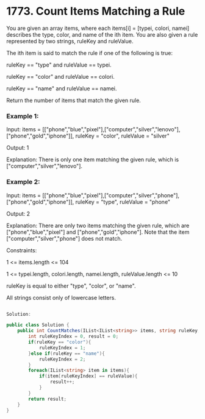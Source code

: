 # 1773. Count Items Matching a Rule
You are given an array items, where each items[i] = [typei, colori, namei] describes the type, color, and name of the ith item. You are also given a rule represented by two strings, ruleKey and ruleValue.

The ith item is said to match the rule if one of the following is true:

ruleKey == "type" and ruleValue == typei.

ruleKey == "color" and ruleValue == colori.

ruleKey == "name" and ruleValue == namei.

Return the number of items that match the given rule.

 

### Example 1:

Input: items = [["phone","blue","pixel"],["computer","silver","lenovo"],["phone","gold","iphone"]], ruleKey = "color", ruleValue = "silver"

Output: 1

Explanation: There is only one item matching the given rule, which is ["computer","silver","lenovo"].
### Example 2:

Input: items = [["phone","blue","pixel"],["computer","silver","phone"],["phone","gold","iphone"]], ruleKey = "type", ruleValue = "phone"

Output: 2

Explanation: There are only two items matching the given rule, which are ["phone","blue","pixel"] and ["phone","gold","iphone"]. Note that the item ["computer","silver","phone"] does not match.
 

Constraints:

1 <= items.length <= 104

1 <= typei.length, colori.length, namei.length, ruleValue.length <= 10

ruleKey is equal to either "type", "color", or "name".

All strings consist only of lowercase letters.



```csharp

Solution:

public class Solution {
    public int CountMatches(IList<IList<string>> items, string ruleKey, string ruleValue) {
        int ruleKeyIndex = 0, result = 0;
        if(ruleKey == "color"){
            ruleKeyIndex = 1;
        }else if(ruleKey == "name"){
            ruleKeyIndex = 2;
        }
        foreach(IList<string> item in items){
            if(item[ruleKeyIndex] == ruleValue){
                result++;
            }
        }
        return result;
    }
}

```

